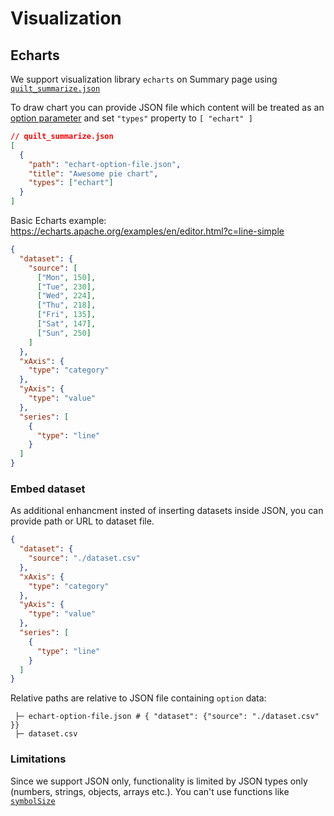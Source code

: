 # Visualization

## Echarts

We support visualization library `echarts` on Summary page using [`quilt_summarize.json`](../Catalog/Preferences.md#custom-overviews-for-buckets-folders)

To draw chart you can provide JSON file which content will be treated as an [option parameter](https://echarts.apache.org/en/option.html) and set `"types"` property to `[ "echart" ]`

```json
// quilt_summarize.json
[
  {
    "path": "echart-option-file.json",
    "title": "Awesome pie chart",
    "types": ["echart"]
  }
]
```

Basic Echarts example: https://echarts.apache.org/examples/en/editor.html?c=line-simple

```json
{
  "dataset": {
    "source": [
      ["Mon", 150],
      ["Tue", 230],
      ["Wed", 224],
      ["Thu", 218],
      ["Fri", 135],
      ["Sat", 147],
      ["Sun", 250]
    ]
  },
  "xAxis": {
    "type": "category"
  },
  "yAxis": {
    "type": "value"
  },
  "series": [
    {
      "type": "line"
    }
  ]
}
```

### Embed dataset

As additional enhancment insted of inserting datasets inside JSON, you can provide path or URL to dataset file.

```json
{
  "dataset": {
    "source": "./dataset.csv"
  },
  "xAxis": {
    "type": "category"
  },
  "yAxis": {
    "type": "value"
  },
  "series": [
    {
      "type": "line"
    }
  ]
}
```

Relative paths are relative to JSON file containing `option` data:

```
 ├─ echart-option-file.json # { "dataset": {"source": "./dataset.csv" }}
 ├─ dataset.csv

```

### Limitations

Since we support JSON only, functionality is limited by JSON types only (numbers, strings, objects, arrays etc.). You can't use functions like [`symbolSize`](https://echarts.apache.org/en/option.html#series-scatter.symbolSize)
